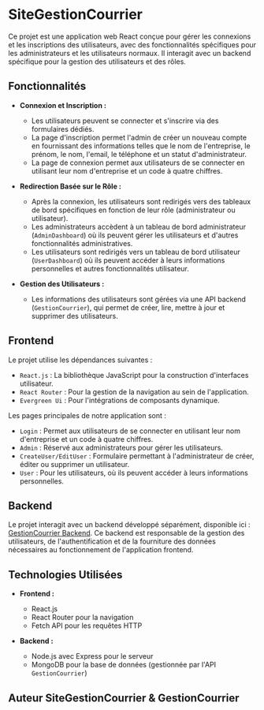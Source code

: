 # SiteGestionCourrier

Ce projet est une application web React conçue pour gérer les connexions et les inscriptions des utilisateurs, avec des fonctionnalités spécifiques pour les administrateurs et les utilisateurs normaux. Il interagit avec un backend spécifique pour la gestion des utilisateurs et des rôles.

## Fonctionnalités

- **Connexion et Inscription :**

  - Les utilisateurs peuvent se connecter et s'inscrire via des formulaires dédiés.
  - La page d'inscription permet l'admin de créer un nouveau compte en fournissant des informations telles que le nom de l'entreprise, le prénom, le nom, l'email, le téléphone et un statut d'administrateur.
  - La page de connexion permet aux utilisateurs de se connecter en utilisant leur nom d'entreprise et un code à quatre chiffres.

- **Redirection Basée sur le Rôle :**

  - Après la connexion, les utilisateurs sont redirigés vers des tableaux de bord spécifiques en fonction de leur rôle (administrateur ou utilisateur).
  - Les administrateurs accèdent à un tableau de bord administrateur (`AdminDashboard`) où ils peuvent gérer les utilisateurs et d'autres fonctionnalités administratives.
  - Les utilisateurs sont redirigés vers un tableau de bord utilisateur (`UserDashboard`) où ils peuvent accéder à leurs informations personnelles et autres fonctionnalités utilisateur.

- **Gestion des Utilisateurs :**
  - Les informations des utilisateurs sont gérées via une API backend (`GestionCourrier`), qui permet de créer, lire, mettre à jour et supprimer des utilisateurs.

## Frontend

Le projet utilise les dépendances suivantes :

- `React.js` : La bibliothèque JavaScript pour la construction d'interfaces utilisateur.
- `React Router` : Pour la gestion de la navigation au sein de l'application.
- `Evergreen Ui` : Pour l'intégrations de composants dynamique.

Les pages principales de notre application sont :

- `Login` : Permet aux utilisateurs de se connecter en utilisant leur nom d'entreprise et un code à quatre chiffres.
- `Admin` : Réservé aux administrateurs pour gérer les utilisateurs.
- `CreateUser/EditUser` : Formulaire permettant à l'administrateur de créer, éditer ou supprimer un utilisateur.
- `User` : Pour les utilisateurs, où ils peuvent accéder à leurs informations personnelles.

## Backend

Le projet interagit avec un backend développé séparément, disponible ici : [GestionCourrier Backend](https://github.com/James-TREMA/GestionCourrier). Ce backend est responsable de la gestion des utilisateurs, de l'authentification et de la fourniture des données nécessaires au fonctionnement de l'application frontend.

## Technologies Utilisées

- **Frontend :**

  - React.js
  - React Router pour la navigation
  - Fetch API pour les requêtes HTTP

- **Backend :**
  - Node.js avec Express pour le serveur
  - MongoDB pour la base de données (gestionnée par l'API `GestionCourrier`)

## Auteur SiteGestionCourrier & GestionCourrier
